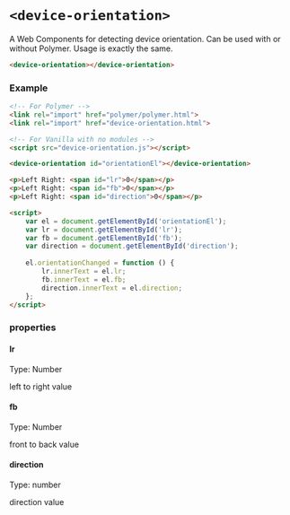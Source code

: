 # ```<device-orientation>```

A Web Components for detecting device orientation. Can be used with or without Polymer. Usage is exactly the same.

```HTML
<device-orientation></device-orientation>
```

### Example
```HTML
<!-- For Polymer -->
<link rel="import" href="polymer/polymer.html">
<link rel="import" href="device-orientation.html">

<!-- For Vanilla with no modules -->
<script src="device-orientation.js"></script>

<device-orientation id="orientationEl"></device-orientation>

<p>Left Right: <span id="lr">0</span></p>
<p>Left Right: <span id="fb">0</span></p>
<p>Left Right: <span id="direction">0</span></p>

<script>
    var el = document.getElementById('orientationEl');
    var lr = document.getElementById('lr');
    var fb = document.getElementById('fb');
    var direction = document.getElementById('direction');
    
    el.orientationChanged = function () {
        lr.innerText = el.lr;
        fb.innerText = el.fb;
        direction.innerText = el.direction;
    };
</script>
```

### properties

#### lr
Type: Number

left to right value

#### fb
Type: Number

front to back value

#### direction
Type: number

direction value
